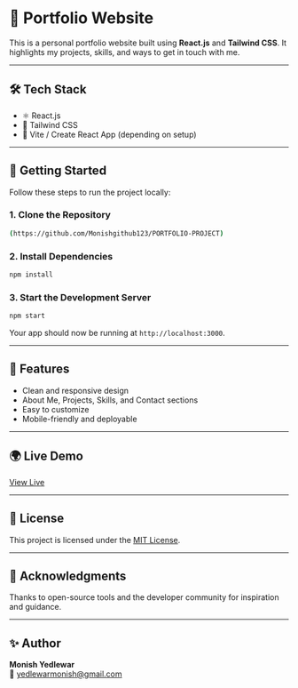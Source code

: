 
# 💼 Portfolio Website

This is a personal portfolio website built using **React.js** and **Tailwind CSS**. It highlights my projects, skills, and ways to get in touch with me.

---

## 🛠 Tech Stack

- ⚛️ React.js  
- 🎨 Tailwind CSS  
- 🧪 Vite / Create React App (depending on setup)

---

## 🚀 Getting Started

Follow these steps to run the project locally:

### 1. Clone the Repository

```bash
(https://github.com/Monishgithub123/PORTFOLIO-PROJECT)
```

### 2. Install Dependencies

```bash
npm install
```

### 3. Start the Development Server

```bash
npm start
```

Your app should now be running at `http://localhost:3000`.

---



## 🎯 Features

- Clean and responsive design  
- About Me, Projects, Skills, and Contact sections  
- Easy to customize  
- Mobile-friendly and deployable

---

## 🌍 Live Demo

[View Live](https://your-portfolio-link.com)

---

## 📄 License

This project is licensed under the [MIT License](LICENSE).

---

## 🙌 Acknowledgments

Thanks to open-source tools and the developer community for inspiration and guidance.

---

## ✨ Author

**Monish Yedlewar**  
📧 yedlewarmonish@gmail.com  


